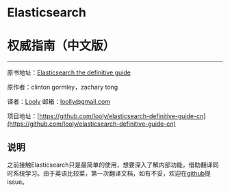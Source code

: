 # Elasticsearch
# 权威指南（中文版）
-------------------------

原书地址：[Elasticsearch the definitive guide](https://github.com/elasticsearch/elasticsearch-definitive-guide)

原作者：clinton gormley，zachary tong

译者：[Looly](http://www.xiaoleilu.com)
邮箱：[loolly@gmail.com](loolly@gmail.com)

项目地址：[https://github.com/looly/elasticsearch-definitive-guide-cn](https://github.com/looly/elasticsearch-definitive-guide-cn)

## 说明
之前接触Elasticsearch只是最简单的使用，想要深入了解内部功能，借助翻译同时系统学习。由于英语比较菜，第一次翻译文档，如有不妥，欢迎在[github](https://github.com/looly/elasticsearch-definitive-guide-cn)提issue。


